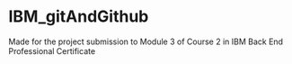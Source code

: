 # IBM_gitAndGithub
Made for the project submission to Module 3 of Course 2 in IBM Back End Professional Certificate
